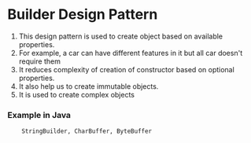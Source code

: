 # Builder Design Pattern

1. This design pattern is used to create object based on available properties.
2. For example, a car can have different features in it but all car doesn't require them
3. It reduces complexity of creation of constructor based on optional properties. 
4. It also help us to create immutable objects. 
5. It is used to create complex objects

### Example in Java
        StringBuilder, CharBuffer, ByteBuffer